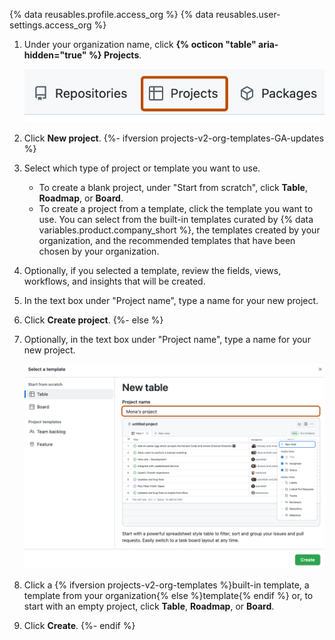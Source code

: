 {% data reusables.profile.access_org %}
{% data reusables.user-settings.access_org %}
1. Under your organization name, click **{% octicon "table" aria-hidden="true" %} Projects**.

   ![Screenshot showing profile tabs. The 'Projects' tab is highlighted with an orange outline.](/assets/images/help/projects-v2/tab-projects.png)
1. Click **New project**.
{%- ifversion projects-v2-org-templates-GA-updates %}
1. Select which type of project or template you want to use.
   * To create a blank project, under "Start from scratch", click **Table**, **Roadmap**, or **Board**.
   * To create a project from a template, click the template you want to use. You can select from the built-in templates curated by {% data variables.product.company_short %}, the templates created by your organization, and the recommended templates that have been chosen by your organization.
1. Optionally, if you selected a template, review the fields, views, workflows, and insights that will be created.
1. In the text box under "Project name", type a name for your new project.
1. Click **Create project**.
{%- else %}
1. Optionally, in the text box under "Project name", type a name for your new project.

   ![Screenshot showing the template selection modal. The title field is highlighted with an orange outline.](/assets/images/help/projects-v2/projects-select-template-title.png)

1. Click a {% ifversion projects-v2-org-templates %}built-in template, a template from your organization{% else %}template{% endif %} or, to start with an empty project, click **Table**, **Roadmap**, or **Board**.
1. Click **Create**.
{%- endif %}
